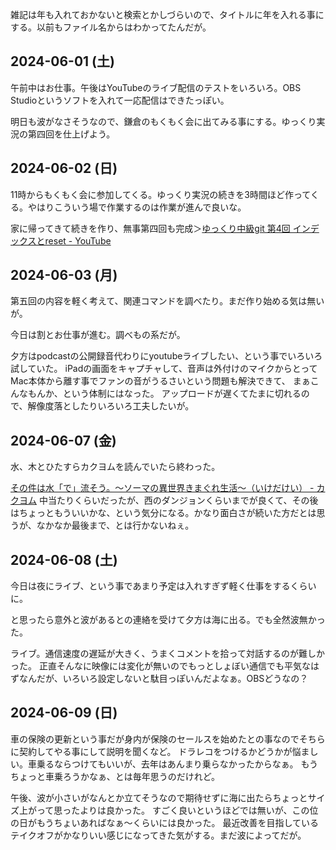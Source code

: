 雑記は年も入れておかないと検索とかしづらいので、タイトルに年を入れる事にする。以前もファイル名からはわかってたんだが。

## 2024-06-01 (土)

午前中はお仕事。午後はYouTubeのライブ配信のテストをいろいろ。OBS Studioというソフトを入れて一応配信はできたっぽい。

明日も波がなさそうなので、鎌倉のもくもく会に出てみる事にする。ゆっくり実況の第四回を仕上げよう。

## 2024-06-02 (日)

11時からもくもく会に参加してくる。ゆっくり実況の続きを3時間ほど作ってくる。やはりこういう場で作業するのは作業が進んで良いな。

家に帰ってきて続きを作り、無事第四回も完成＞[ゆっくり中級git 第4回 インデックスとreset - YouTube](https://www.youtube.com/watch?v=Ju1cQzCzaB8&list=PLxenskds9g0A5V8vJ0QrKHGaCDpN97hOy&index=5)

## 2024-06-03 (月)

第五回の内容を軽く考えて、関連コマンドを調べたり。まだ作り始める気は無いが。

今日は割とお仕事が進む。調べもの系だが。

夕方はpodcastの公開録音代わりにyoutubeライブしたい、という事でいろいろ試していた。
iPadの画面をキャプチャして、音声は外付けのマイクからとってMac本体から離す事でファンの音がうるさいという問題も解決できて、
まぁこんなもんか、という体制にはなった。
アップロードが遅くてたまに切れるので、解像度落としたりいろいろ工夫したいが。

## 2024-06-07 (金)

水、木とひたすらカクヨムを読んでいたら終わった。

[その件は水「で」流そう。～ソーマの異世界きまぐれ生活～（いけだけい） - カクヨム](https://kakuyomu.jp/works/16816927860581917949)
中当たりくらいだったが、西のダンジョンくらいまでが良くて、その後はちょっともういいかな、という気分になる。かなり面白さが続いた方だとは思うが、なかなか最後まで、とは行かないねぇ。

## 2024-06-08 (土)

今日は夜にライブ、という事であまり予定は入れすぎず軽く仕事をするくらいに。

と思ったら意外と波があるとの連絡を受けて夕方は海に出る。でも全然波無かった。

ライブ。通信速度の遅延が大きく、うまくコメントを拾って対話するのが難しかった。
正直そんなに映像には変化が無いのでもっとしょぼい通信でも平気なはずなんだが、いろいろ設定しないと駄目っぽいんだよなぁ。OBSどうなの？

## 2024-06-09 (日)

車の保険の更新という事だが身内が保険のセールスを始めたとの事なのでそちらに契約してやる事にして説明を聞くなど。
ドラレコをつけるかどうかが悩ましい。車乗るならつけてもいいが、去年はあんまり乗らなかったからなぁ。
もうちょっと車乗ろうかなぁ、とは毎年思うのだけれど。

午後、波が小さいがなんとか立てそうなので期待せずに海に出たらちょっとサイズ上がって思ったよりは良かった。
すごく良いというほどでは無いが、この位の日がもうちょいあればなぁ〜くらいには良かった。
最近改善を目指しているテイクオフがかなりいい感じになってきた気がする。まだ波によってだが。
